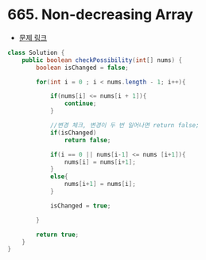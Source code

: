 # 665. Non-decreasing Array

- [문제 링크](https://leetcode.com/problems/non-decreasing-array/)

```java
class Solution {
    public boolean checkPossibility(int[] nums) {
        boolean isChanged = false;

        for(int i = 0 ; i < nums.length - 1; i++){

            if(nums[i] <= nums[i + 1]){
                continue;
            }

            //변경 체크, 변경이 두 번 일어나면 return false;
            if(isChanged)
                return false;

            if(i == 0 || nums[i-1] <= nums [i+1]){
                nums[i] = nums[i+1];
            }
            else{
                nums[i+1] = nums[i];
            }

            isChanged = true;

        }

        return true;
    }
}
```
